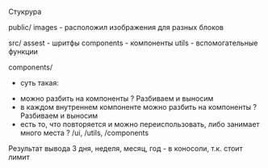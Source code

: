 Стукрура

public/
  images - расположил изображения для разных блоков


src/
  assest - шритфы
  components - компоненты
  utils - вспомогательные функции

components/
* суть такая:
- можно разбить на компоненты ? Разбиваем и выносим
- в каждом внутреннем компоненте можно разбить на компоненты ? Разбиваем и выносим
- есть то, что повторяется и можно переиспользовать, либо занимает много места ? /ui, /utils, /components

Результат вывода 3 дня, неделя, месяц, год - в коносоли, т.к. стоит лимит